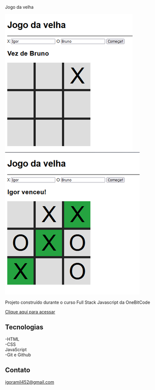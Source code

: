 Jogo da velha

![preview](./assets/Inicio.PNG)
![preview](./assets/Final.PNG)


Projeto construído durante o curso Full Stack Javascript da OneBitCode

[Clique aqui para acessar](https://igormolinals.github.io/jogodavelha/)

## Tecnologias

-HTML
<br/>
-CSS
<br/>
JavaScript
<br/>
-Git e Github

## Contato
igoramil452@gmail.com
